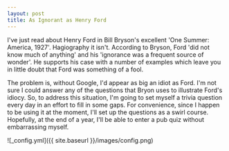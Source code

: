 ```yaml
---
layout: post
title: As Ignorant as Henry Ford
---
```


I've just read about Henry Ford in Bill Bryson's excellent 'One Summer: America, 1927'. Hagiography it isn't. According to Bryson, Ford 'did not know much of anything' and his 'ignorance was a frequent source of wonder'. He supports his case with a number of examples which leave you in little doubt that Ford was something of a fool.

The problem is, without Google, I'd appear as big an idiot as Ford. I'm not sure I could answer any of the questions that Bryon uses to illustrate Ford's idiocy. So, to address this situation, I'm going to set myself a trivia question every day in an effort to fill in some gaps. For convenience, since I happen to be using it at the moment, I'll set up the questions as a swirl course. Hopefully, at the end of a year, I'll be able to enter a pub quiz without embarrassing myself.

![_config.yml]({{ site.baseurl }}/images/config.png)


